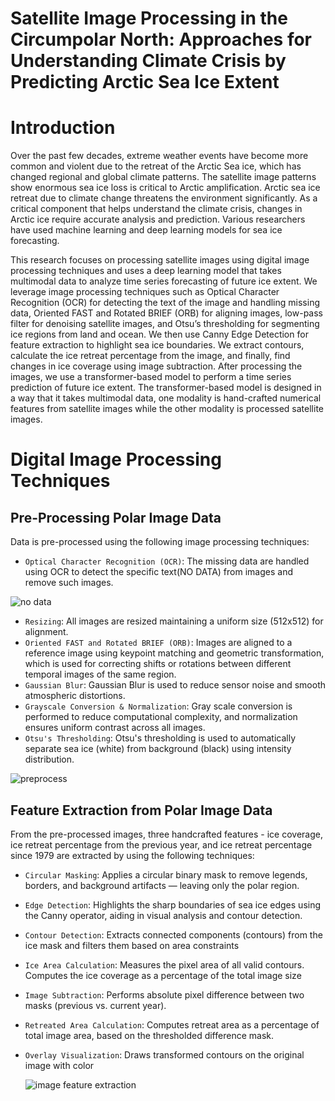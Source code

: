 # Satellite Image Processing in the Circumpolar North: Approaches for Understanding Climate Crisis by Predicting Arctic Sea Ice Extent 

# Introduction
Over the past few decades, extreme weather events have become more common and violent due to the retreat of the Arctic Sea ice, which has changed regional and global climate patterns. The satellite image patterns show enormous sea ice loss is critical to Arctic amplification. Arctic sea ice retreat due to climate change threatens the environment significantly. As a critical component that helps understand the climate crisis, changes in Arctic ice require accurate analysis and prediction. Various researchers have used machine learning and deep learning models for sea ice forecasting. 

This research focuses on processing satellite images using digital image processing techniques and uses a deep learning model that takes multimodal data to analyze time series forecasting of future ice extent. We leverage image processing techniques such as Optical Character Recognition (OCR) for detecting the text of the image and handling missing data, Oriented FAST and Rotated BRIEF (ORB) for aligning images, low-pass filter for denoising satellite images, and Otsu’s thresholding for segmenting ice regions from land and ocean. We then use Canny Edge Detection for feature extraction to highlight sea ice boundaries. We extract contours, calculate the ice retreat percentage from the image, and finally, find changes in ice coverage using image subtraction. After processing the images, we use a transformer-based model to perform a time series prediction of future ice extent. The transformer-based model is designed in a way that it takes multimodal data, one modality is hand-crafted numerical features from satellite images while the other modality is processed satellite images. 

# Digital Image Processing Techniques
## Pre-Processing Polar Image Data

Data is pre-processed using the following image processing techniques:
- ```Optical Character Recognition (OCR)```: The missing data are handled using OCR to detect the specific text(NO DATA) from images and remove such images.
  
![no data](https://github.com/user-attachments/assets/82bafdbd-155d-40c3-84fe-dd7b4dd3acd7)

- ```Resizing```: All images are resized maintaining a uniform size (512x512) for alignment.
- ```Oriented FAST and Rotated BRIEF (ORB)```: Images are aligned to a reference image using keypoint matching and geometric transformation, which is used for correcting shifts or rotations between different temporal images of the same region.
- ```Gaussian Blur```: Gaussian Blur is used to reduce sensor noise and smooth atmospheric distortions.
- ```Grayscale Conversion & Normalization```: Gray scale conversion is performed to reduce computational complexity, and normalization ensures uniform contrast across all images.
- ```Otsu's Thresholding```: Otsu's thresholding is used to automatically separate sea ice (white) from background (black) using intensity distribution.


![preprocess](https://github.com/user-attachments/assets/dce19c1a-1f04-412a-ac76-7fb1a03f5615)


## Feature Extraction from Polar Image Data

From the pre-processed images, three handcrafted features - ice coverage, ice retreat percentage from the previous year, and ice retreat percentage since 1979 are extracted by using the following techniques:

- ```Circular Masking```: Applies a circular binary mask to remove legends, borders, and background artifacts — leaving only the polar region.
- ```Edge Detection```: Highlights the sharp boundaries of sea ice edges using the Canny operator, aiding in visual analysis and contour detection.
- ```Contour Detection```: Extracts connected components (contours) from the ice mask and filters them based on area constraints
- ```Ice Area Calculation```: Measures the pixel area of all valid contours. Computes the ice coverage as a percentage of the total image size
- ```Image Subtraction```: Performs absolute pixel difference between two masks (previous vs. current year).
- ```Retreated Area Calculation```: Computes retreat area as a percentage of total image area, based on the thresholded difference mask.
- ```Overlay Visualization```: Draws transformed contours on the original image with color

  ![image feature extraction](https://github.com/user-attachments/assets/b96bfb44-f209-4792-9d88-8e5035589a3a)





